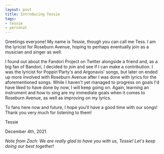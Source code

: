 ```yaml
---
layout: post
title: Introducing Tessie
tags:
- tessie
- personal
---
```

Greetings everyone! My name is Tessie, though you can call me Tess. I am the lyricist for Roseburn Avenue, hoping to perhaps eventually join as a musician and singer as well. 

I found out about the Fandori Project on Twitter alongside a friend and, as a big fan of Bandori, I decided to join and see if I can make a contribution. I was the lyricist for Poppin'Party's and Argonavis' songs, but later on ended up more involved with Roseburn Avenue after I was done with lyrics for the aforementioned songs. While I haven't yet managed to progress on goals I'd have liked to have done by now, I will keep going on. Again, learning an instrument and how to sing are my immediate goals when it comes to Roseburn Avenue, as well as improving on my lyrics. 

To fans here now and future, I hope you'll have a good time with our songs! Thank you very much for listening to them!

Tessie

December 4th, 2021

<i>Note from Zach: We are really glad to have you with us, Tessie! Let's keep doing our best together!</i>
